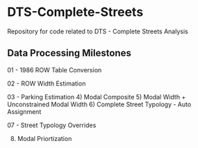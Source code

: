 # DTS-Complete-Streets
Repository for code related to DTS - Complete Streets Analysis

## Data Processing Milestones
01 - 1986 ROW Table Conversion

02 - ROW Width Estimation

03 - Parking Estimation
4) Modal Composite
5) Modal Width + Unconstrained Modal Width
6) Complete Street Typology - Auto Assignment

07 - Street Typology Overrides

8) Modal Priortization
